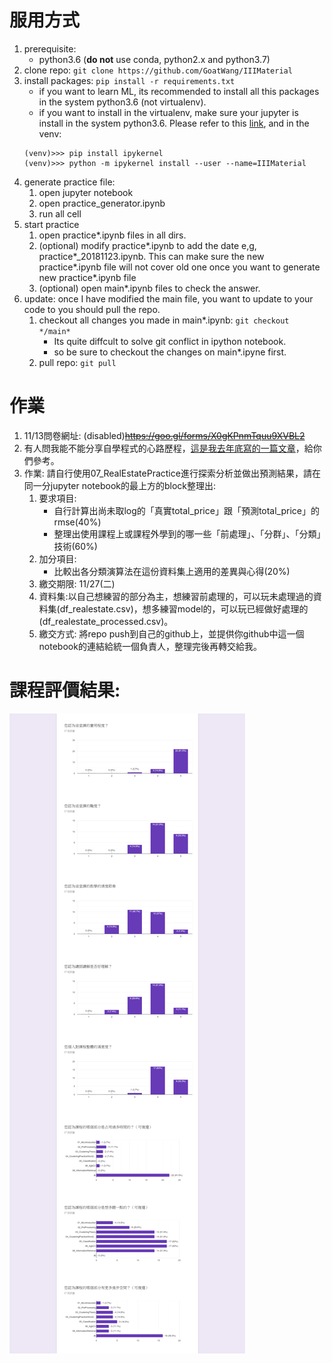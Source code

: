 # 服用方式
1. prerequisite: 
    - python3.6 (**do not** use conda, python2.x and python3.7)
2. clone repo: ```git clone https://github.com/GoatWang/IIIMaterial```
3. install packages: ```pip install -r requirements.txt```
    - if you want to learn ML, its recommended to install all this packages in the system python3.6 (not virtualenv).
    - if you want to install in the virtualenv, make sure your jupyter is install in the system python3.6. Please refer to this [link](https://zhuanlan.zhihu.com/p/33257881), and in the venv:
    ```
    (venv)>>> pip install ipykernel
    (venv)>>> python -m ipykernel install --user --name=IIIMaterial
    ```
4. generate practice file:
    1. open jupyter notebook
    2. open practice_generator.ipynb
    3. run all cell
5. start practice
    1. open practice*.ipynb files in all dirs.
    2. (optional) modify practice\*.ipynb to add the date e,g, practice\*\_20181123.ipynb. This can make sure the new practice\*.ipynb file will not cover old one once you want to generate new practice\*.ipynb file 
    3. (optional) open main*.ipynb files to check the answer.
6. update: once I have modified the main file, you want to update to your code to you should pull the repo. 
    1. checkout all changes you made in main*.ipynb: ```git checkout */main*``` 
        - Its quite diffcult to solve git conflict in ipython notebook.
        - so be sure to checkout the changes on main*.ipyne first.
    2. pull repo: ```git pull```

# 作業
1. 11/13問卷網址: (disabled)~~https://goo.gl/forms/X0gKPnmTquu9XVBL2~~
2. 有人問我能不能分享自學程式的心路歷程，[這是我去年底寫的一篇文章](https://ithelp.ithome.com.tw/articles/10195825)，給你們參考。
2. 作業: 請自行使用07_RealEstatePractice進行探索分析並做出預測結果，請在同一分jupyter notebook的最上方的block整理出:
    1. 要求項目:
        - 自行計算出尚未取log的「真實total_price」跟「預測total_price」的rmse(40%)
        - 整理出使用課程上或課程外學到的哪一些「前處理」、「分群」、「分類」技術(60%)
    2. 加分項目:
        - 比較出各分類演算法在這份資料集上適用的差異與心得(20%)
    3. 繳交期限: 11/27(二)
    4. 資料集:以自己想練習的部分為主，想練習前處理的，可以玩未處理過的資料集(df_realestate.csv)，想多練習model的，可以玩已經做好處理的(df_realestate_processed.csv)。
    5. 繳交方式: 將repo push到自己的github上，並提供你github中這一個notebook的連結給統一個負責人，整理完後再轉交給我。

# 課程評價結果:
![1111資策會機器學習課程回饋](static/1111資策會機器學習課程回饋.png)
